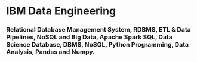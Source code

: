 # IBM Data Engineering

### Relational Database Management System, RDBMS, ETL & Data Pipelines, NoSQL and Big Data, Apache Spark SQL, Data Science Database, DBMS, NoSQL, Python Programming, Data Analysis, Pandas and Numpy.
